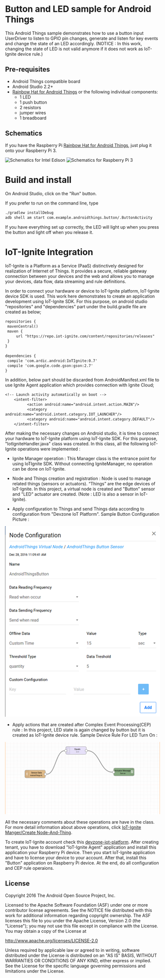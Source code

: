 Button and LED sample for Android Things
========================================

This Android Things sample demonstrates how to use a button input
UserDriver to listen to GPIO pin changes, generate and listen for key events
and change the state of an LED accordingly. (NOTICE : In this work, changing the state of LED is not valid anymore if it does not work as IoT-Ignite device rule.)


Pre-requisites
--------------

- Android Things compatible board
- Android Studio 2.2+
- [Rainbow Hat for Android Things](https://shop.pimoroni.com/products/rainbow-hat-for-android-things) or the following individual components:
    - 1 LED
    - 1 push button
    - 2 resistors
    - jumper wires
    - 1 breadboard

Schematics
----------

If you have the Raspberry Pi [Rainbow Hat for Android Things](https://shop.pimoroni.com/products/rainbow-hat-for-android-things), just plug it onto your Raspberry Pi 3.

![Schematics for Intel Edison](edison_schematics.png)
![Schematics for Raspberry Pi 3](rpi3_schematics.png)


Build and install
=================

On Android Studio, click on the "Run" button.

If you prefer to run on the command line, type

```bash
./gradlew installDebug
adb shell am start com.example.androidthings.button/.ButtonActivity
```

If you have everything set up correctly, the LED will light up when you press
the button and light off when you release it.


IoT-Ignite Integration
======================

IoT-Ignite is a Platform as a Service (PaaS) distinctively designed for realization of Internet of Things. It provides a secure, reliable gateway connection between your devices and the web and allows you to manage your devices, data flow, data streaming and rule definitions.

In order to connect your hardware or device to IoT-Ignite platform, IoT-Ignite device SDK is used. This work here demonstrates to create an application development using IoT-Ignite SDK. For this purpose, on android studio "repositories" and "dependencies" part under the build.gradle file are created as below;

```
repositories {
 mavenCentral()
 maven {
     url "https://repo.iot-ignite.com/content/repositories/releases"
 }
}

dependencies {
 compile 'com.ardic.android:IoTIgnite:0.7'
 compile 'com.google.code.gson:gson:2.7'
}
```

In addition, below part should be discarded from AndroidManifest.xml file to use Ignite Agent application which  provides connection with Ignite Cloud;

```
<!-- Launch activity automatically on boot -->
    <intent-filter>
          <action android:name="android.intent.action.MAIN"/>
          <category android:name="android.intent.category.IOT_LAUNCHER"/>
          <category android:name="android.intent.category.DEFAULT"/>
    </intent-filter>
```


After making the necessary changes on Android studio, it is time to connect your hardware to IoT-Ignite platform using IoT-Ignite SDK. For this purpose, "IotIgniteHandler.java" class was created. In this class, all the following IoT-Ignite operations were implemented :

- Ignite Manager operation : This Manager class is the entrance point for using IoTIgnite SDK. Without connecting IgniteManager, no operation can be done on IoT-Ignite.

- Node and Things creation and registration : Node is used to manage related things (sensors or actuators). “Things” are the edge devices of IoT-Ignite. In this project, a virtual node is created and "Button" sensor and "LED" actuator are created. (Note : LED is also a sensor in IoT-Ignite).

- Apply configuration to Things and send Things data according to configuration from "Devzone IoT Platform".
Sample Button Configuration Picture :

![Sample Button Configuration](sample_button_configuration.png)

- Apply actions that are created after Complex Event Processing(CEP) rule : In this project, LED state is again changed by button but it is created as IoT-Ignite device rule.
Sample Device Rule For LED Turn On :

![Sample Led On Device Rule](led_turn_on.png)


All the necessary comments about these operations are have in the class. For more detail information about above operations, click [IoT-Ignite Manger/Create Node-And-Thing](https://devzone.iot-ignite.com/knowledge-base/iot-ignite-device-api/).

To create IoT-Ignite account check this [devzone-iot-platform](https://devzone.iot-ignite.com/). After creating tenant, you have to download "IoT-Ignite Agent" application and install this application your Raspberry Pi device. Then you start IoT-Ignite application and have to license your device to your account. After that, install this "Button" application on Raspberry Pi device. At the end, do all configuration and CEP rule operaions.


License
-------

Copyright 2016 The Android Open Source Project, Inc.

Licensed to the Apache Software Foundation (ASF) under one or more contributor
license agreements.  See the NOTICE file distributed with this work for
additional information regarding copyright ownership.  The ASF licenses this
file to you under the Apache License, Version 2.0 (the "License"); you may not
use this file except in compliance with the License.  You may obtain a copy of
the License at

  http://www.apache.org/licenses/LICENSE-2.0

Unless required by applicable law or agreed to in writing, software
distributed under the License is distributed on an "AS IS" BASIS, WITHOUT
WARRANTIES OR CONDITIONS OF ANY KIND, either express or implied.  See the
License for the specific language governing permissions and limitations under
the License.
